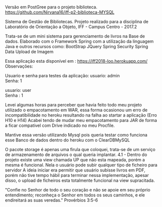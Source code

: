 Versão em PostGree para o projeto biblioteca.
https://github.com/Nirvana16/iff-p2-biblioteca-MYSQL

Sistema de Gestão de Bibliotecas. Projeto realizado para a disciplina de Laboratório de Orientação a Objeto, IFF - Campus Centro - 2017.2

Trata-se de um mini sistema para gerenciamento de livros na Base de dados. Elaborado com o Framework Spring com a utilização da linguagem Java e outros recursos como: BootStrap JQuery Spring Security Spring Data Upload de Imagem

Essa aplicação esta disponível em : https://iff2018-loo.herokuapp.com/ 
Observações:

Usuario e senha para testes da aplicação: 
usuario: admin  
Senha: 1

usuario: user  
Senha : 1

Levei algumas horas para perceber que havia feito todo meu projeto utilizado o empacotamento em WAR, essa forma ocasionou um erro de incompatibilidade no heroku resultando na falha ao startar a aplicação (Erro H10 e H14) Acabei tendo de mudar meu empacotamento para JAR de forma a ficar compatível com Drive indicado no meu Procfile.

Mantive essa versão utilizando Mysql pois queria testar como funciona esse Banco de dados dentro do heroku com o ClearDBMySQL

O pacote storage é apenas uma firula que coloquei, trata-se de um serviço de armazenamento de arquivos o qual queria implantar. 4.1 - Dentro do projeto existe uma view chamada UP que não esta mapeada, porém a mesma é funcional. Nela o usuário pode subir qualquer tipo de ficheiro para servidor A ideia iniciar era permitir que usuário subisse livros em PDF, porém não tive tempo hábil para terminar nessa implementação, apesar disso, o upload de ficheiros esta totalmente funcional na view supracitada.

"Confie no Senhor de todo o seu coração e não se apoie em seu próprio entendimento; reconheça o Senhor em todos os seus caminhos, e ele endireitará as suas veredas." Provérbios 3:5-6
